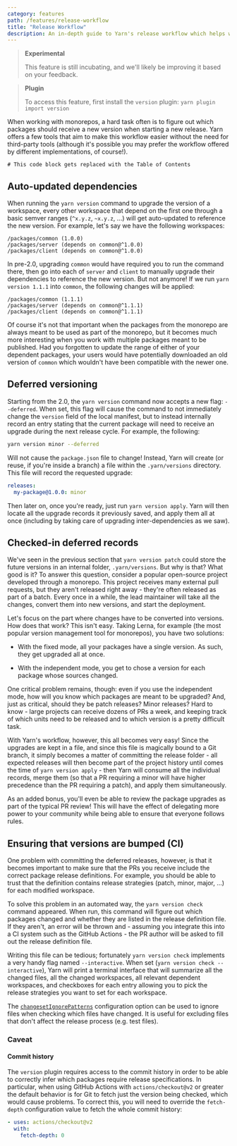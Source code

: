 ```yaml
---
category: features
path: /features/release-workflow
title: "Release Workflow"
description: An in-depth guide to Yarn's release workflow which helps with managing versions across a monorepo.
---
```


> **Experimental**
>
> This feature is still incubating, and we'll likely be improving it based on your feedback.

> **Plugin**
>
> To access this feature, first install the `version` plugin: `yarn plugin import version`

When working with monorepos, a hard task often is to figure out which packages should receive a new version when starting a new release. Yarn offers a few tools that aim to make this workflow easier without the need for third-party tools (although it's possible you may prefer the workflow offered by different implementations, of course!).

```toc
# This code block gets replaced with the Table of Contents
```

## Auto-updated dependencies

When running the `yarn version` command to upgrade the version of a workspace, every other workspace that depend on the first one through a basic semver ranges (`^x.y.z`, `~x.y.z`, ...) will get auto-updated to reference the new version. For example, let's say we have the following workspaces:

```
/packages/common (1.0.0)
/packages/server (depends on common@^1.0.0)
/packages/client (depends on common@^1.0.0)
```

In pre-2.0, upgrading `common` would have required you to run the command there, then go into each of `server` and `client` to manually upgrade their dependencies to reference the new version. But not anymore! If we run `yarn version 1.1.1` into `common`, the following changes will be applied:

```
/packages/common (1.1.1)
/packages/server (depends on common@^1.1.1)
/packages/client (depends on common@^1.1.1)
```

Of course it's not that important when the packages from the monorepo are always meant to be used as part of the monorepo, but it becomes much more interesting when you work with multiple packages meant to be published. Had you forgotten to update the range of either of your dependent packages, your users would have potentially downloaded an old version of `common` which wouldn't have been compatible with the newer one.

## Deferred versioning

Starting from the 2.0, the `yarn version` command now accepts a new flag: `--deferred`. When set, this flag will cause the command to not immediately change the `version` field of the local manifest, but to instead internally record an entry stating that the current package will need to receive an upgrade during the next release cycle. For example, the following:

```bash
yarn version minor --deferred
```

Will not cause the `package.json` file to change! Instead, Yarn will create (or reuse, if you're inside a branch) a file within the `.yarn/versions` directory. This file will record the requested upgrade:

```yaml
releases:
  my-package@1.0.0: minor
```

Then later on, once you're ready, just run `yarn version apply`. Yarn will then locate all the upgrade records it previously saved, and apply them all at once (including by taking care of upgrading inter-dependencies as we saw).

## Checked-in deferred records

We've seen in the previous section that `yarn version patch` could store the future versions in an internal folder, `.yarn/versions`. But why is that? What good is it? To answer this question, consider a popular open-source project developed through a monorepo. This project receives many external pull requests, but they aren't released right away - they're often released as part of a batch. Every once in a while, the lead maintainer will take all the changes, convert them into new versions, and start the deployment.

Let's focus on the part where changes have to be converted into versions. How does that work? This isn't easy. Taking Lerna, for example (the most popular version management tool for monorepos), you have two solutions:

- With the fixed mode, all your packages have a single version. As such, they get upgraded all at once.

- With the independent mode, you get to chose a version for each package whose sources changed.

One critical problem remains, though: even if you use the independent mode, how will you know which packages are meant to be upgraded? And, just as critical, should they be patch releases? Minor releases? Hard to know - large projects can receive dozens of PRs a week, and keeping track of which units need to be released and to which version is a pretty difficult task.

With Yarn's workflow, however, this all becomes very easy! Since the upgrades are kept in a file, and since this file is magically bound to a Git branch, it simply becomes a matter of committing the release folder - all expected releases will then become part of the project history until comes the time of `yarn version apply` - then Yarn will consume all the individual records, merge them (so that a PR requiring a minor will have higher precedence than the PR requiring a patch), and apply them simultaneously.

As an added bonus, you'll even be able to review the package upgrades as part of the typical PR review! This will have the effect of delegating more power to your community while being able to ensure that everyone follows rules.

## Ensuring that versions are bumped (CI)

One problem with committing the deferred releases, however, is that it becomes important to make sure that the PRs you receive include the correct package release definitions. For example, you should be able to trust that the definition contains release strategies (patch, minor, major, ...) for each modified workspace.

To solve this problem in an automated way, the `yarn version check` command appeared. When run, this command will figure out which packages changed and whether they are listed in the release definition file. If they aren't, an error will be thrown and - assuming you integrate this into a CI system such as the GitHub Actions - the PR author will be asked to fill out the release definition file.

Writing this file can be tedious; fortunately `yarn version check` implements a very handy flag named `--interactive`. When set (`yarn version check --interactive`), Yarn will print a terminal interface that will summarize all the changed files, all the changed workspaces, all relevant dependent workspaces, and checkboxes for each entry allowing you to pick the release strategies you want to set for each workspace.

The [`changesetIgnorePatterns`](/configuration/yarnrc#changesetIgnorePatterns) configuration option can be used to ignore files when checking which files have changed. It is useful for excluding files that don't affect the release process (e.g. test files).

### Caveat

#### Commit history

The `version` plugin requires access to the commit history in order to be able to correctly infer which packages require release specifications. In particular, when using GitHub Actions with `actions/checkout@v2` or greater the default behavior is for Git to fetch just the version being checked, which would cause problems. To correct this, you will need to override the `fetch-depth` configuration value to fetch the whole commit history:

```yaml
- uses: actions/checkout@v2
  with:
    fetch-depth: 0
```
